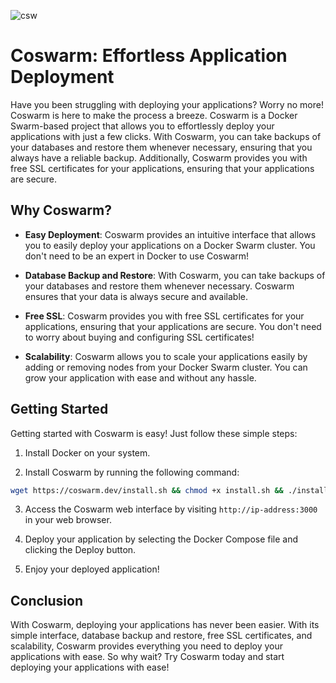 ![csw](https://user-images.githubusercontent.com/40326463/233968028-24285415-0d15-409b-a4d5-fd062805c704.svg)


# Coswarm: Effortless Application Deployment

Have you been struggling with deploying your applications? Worry no more! Coswarm is here to make the process a breeze. Coswarm is a Docker Swarm-based project that allows you to effortlessly deploy your applications with just a few clicks. With Coswarm, you can take backups of your databases and restore them whenever necessary, ensuring that you always have a reliable backup. Additionally, Coswarm provides you with free SSL certificates for your applications, ensuring that your applications are secure.

## Why Coswarm?

- **Easy Deployment**: Coswarm provides an intuitive interface that allows you to easily deploy your applications on a Docker Swarm cluster. You don't need to be an expert in Docker to use Coswarm!

- **Database Backup and Restore**: With Coswarm, you can take backups of your databases and restore them whenever necessary. Coswarm ensures that your data is always secure and available.

- **Free SSL**: Coswarm provides you with free SSL certificates for your applications, ensuring that your applications are secure. You don't need to worry about buying and configuring SSL certificates!

- **Scalability**: Coswarm allows you to scale your applications easily by adding or removing nodes from your Docker Swarm cluster. You can grow your application with ease and without any hassle.

## Getting Started

Getting started with Coswarm is easy! Just follow these simple steps:

1. Install Docker on your system.

2. Install Coswarm by running the following command:


```bash
wget https://coswarm.dev/install.sh && chmod +x install.sh && ./install.sh 
```


3. Access the Coswarm web interface by visiting `http://ip-address:3000` in your web browser.

4. Deploy your application by selecting the Docker Compose file and clicking the Deploy button.

5. Enjoy your deployed application!

## Conclusion

With Coswarm, deploying your applications has never been easier. With its simple interface, database backup and restore, free SSL certificates, and scalability, Coswarm provides everything you need to deploy your applications with ease. So why wait? Try Coswarm today and start deploying your applications with ease!
